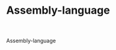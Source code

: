 # Assembly-language
# <h1 align="center">
  <br>
  Assembly-language
  <br>
  <a href="https://en3yksrguy-flywheel.netdna-ssl.com/wp-content/uploads/05-Assembly-Branding-Hotel-Logotype-Ragged-Edge-London-UK-BPO.jpg"></a>

</h1>


